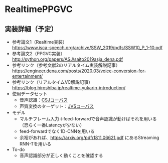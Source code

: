 # RealtimePPGVC

## 実装詳細（予定）
* 参考論文1（Realtime実装）  
https://www.isca-speech.org/archive/SSW_2019/pdfs/SSW10_P_1-10.pdf  
* 参考論文2（PPGVC実装）  
http://sython.org/papers/ASJ/saito2019asja_dena.pdf
* 参考リンク（参考文献2のリアルタイム実装解説記事）  
https://engineer.dena.com/posts/2020.03/voice-conversion-for-entertainment/
* 参考リンク（リアルタイムVC解説記事）  
https://blog.hiroshiba.jp/realtime-yukarin-introduction/
* 使用データセット  
  * 音声認識：[CSJコーパス](https://pj.ninjal.ac.jp/corpus_center/csj/)  
  * 声質変換のターゲット：[JVSコーパス](https://sites.google.com/site/shinnosuketakamichi/research-topics/jvs_corpus)  
* モデル
  * マルチフレーム入力＋feed-forwardで音声認識が動けばそれを用いる（恐らく一番Latencyが少ない）  
  * feed-forwardでなく1D-CNNを用いる
  * 余裕があれば、https://arxiv.org/pdf/1811.06621.pdf にあるStreaming RNN-Tを用いる
* To-do
  * 音声認識部分が正しく動くことを確認する
